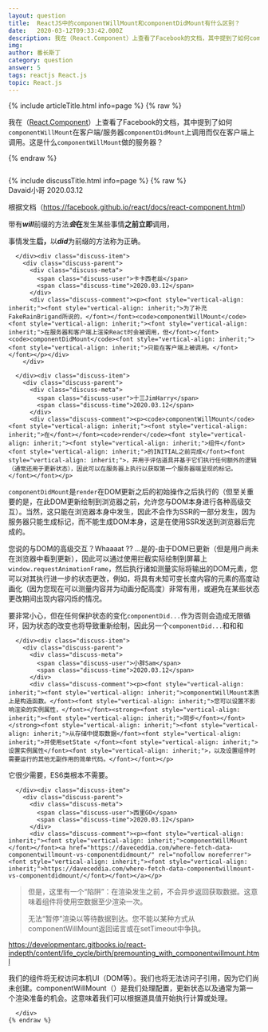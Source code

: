 ```yaml
---
layout: question
title:  ReactJS中的componentWillMount和componentDidMount有什么区别？
date:   2020-03-12T09:33:42.000Z
description: 我在（React.Component）上查看了Facebook的文档，其中提到了如何componentWillMount在客户端/服务器component...
img: 
author: 番长斯丁
category: question
answer: 5
tags: reactjs React.js
topic: React.js
---
```

<div class="article-root">
  <div class="article">
    {% include articleTitle.html info=page %}
    {% raw %}
    <div class="article-content"><p><font style="vertical-align: inherit;"><font style="vertical-align: inherit;">我在（</font></font><a href="https://facebook.github.io/react/docs/component-specs.html" rel="nofollow noreferrer"><font style="vertical-align: inherit;"><font style="vertical-align: inherit;">React.Component</font></font></a><font style="vertical-align: inherit;"><font style="vertical-align: inherit;">）</font><font style="vertical-align: inherit;">上查看了Facebook的文档，</font><font style="vertical-align: inherit;">其中提到了如何</font></font><code>componentWillMount</code><font style="vertical-align: inherit;"><font style="vertical-align: inherit;">在客户端/服务器</font></font><code>componentDidMount</code><font style="vertical-align: inherit;"><font style="vertical-align: inherit;">上调用</font><font style="vertical-align: inherit;">而</font><font style="vertical-align: inherit;">仅在客户端上调用。</font><font style="vertical-align: inherit;">这是什么</font></font><code>componentWillMount</code><font style="vertical-align: inherit;"><font style="vertical-align: inherit;">做的服务器？</font></font></p></div>
    {% endraw %}
  </div>
  <p style="height: 0;width:0;overflow: hidden;"> 第1220篇《ReactJS中的componentWillMount和componentDidMount有什么区别？》来自Winter(https://github.com/aiyld/aiyld.github.io)的站点</p>
  <div class="discuss-wrapper">
    {% include discussTitle.html info=page %}
    {% raw %}
    <div class="discuss-item">
        <div class="discuss-parent">
          <div class="discuss-meta">
            <span class="discuss-user">Davaid小哥</span>
            <span class="discuss-time">2020.03.12</span>
          </div>
          <div class="discuss-comment"><p><font style="vertical-align: inherit;"><font style="vertical-align: inherit;">根据文档（</font></font><a href="https://facebook.github.io/react/docs/react-component.html" rel="noreferrer"><font style="vertical-align: inherit;"><font style="vertical-align: inherit;">https://facebook.github.io/react/docs/react-component.html</font></font></a><font style="vertical-align: inherit;"><font style="vertical-align: inherit;">）</font></font></p>

<p><font style="vertical-align: inherit;"><font style="vertical-align: inherit;">带有</font></font><strong><em><font style="vertical-align: inherit;"><font style="vertical-align: inherit;">will</font></font></em></strong><font style="vertical-align: inherit;"><font style="vertical-align: inherit;">前缀的方法</font><strong><em><font style="vertical-align: inherit;">会</font></em></strong></font><strong><font style="vertical-align: inherit;"><font style="vertical-align: inherit;">在</font></font></strong><font style="vertical-align: inherit;"><font style="vertical-align: inherit;">发生某些事情</font><strong><font style="vertical-align: inherit;">之前立即</font></strong><font style="vertical-align: inherit;">调用</font><font style="vertical-align: inherit;">，</font></font></p>

<p><font style="vertical-align: inherit;"><font style="vertical-align: inherit;">事情发生</font><strong><font style="vertical-align: inherit;">后，</font></strong><font style="vertical-align: inherit;">以</font></font><strong><em><font style="vertical-align: inherit;"><font style="vertical-align: inherit;">did</font></font></em></strong><font style="vertical-align: inherit;"><font style="vertical-align: inherit;">为</font><font style="vertical-align: inherit;">前缀的方法</font><font style="vertical-align: inherit;">称为正确</font><font style="vertical-align: inherit;">。</font></font><strong><font style="vertical-align: inherit;"></font></strong><font style="vertical-align: inherit;"></font></p></div>
        </div>
        
      </div><div class="discuss-item">
        <div class="discuss-parent">
          <div class="discuss-meta">
            <span class="discuss-user">卡卡西老丝</span>
            <span class="discuss-time">2020.03.12</span>
          </div>
          <div class="discuss-comment"><p><font style="vertical-align: inherit;"><font style="vertical-align: inherit;">为了补充FakeRainBrigand所说的，</font></font><code>componentWillMount</code><font style="vertical-align: inherit;"><font style="vertical-align: inherit;">在服务器和客户端上渲染React时会被调用，但</font></font><code>componentDidMount</code><font style="vertical-align: inherit;"><font style="vertical-align: inherit;">只能在客户端上被调用。</font></font></p></div>
        </div>
        
      </div><div class="discuss-item">
        <div class="discuss-parent">
          <div class="discuss-meta">
            <span class="discuss-user">十三JimHarry</span>
            <span class="discuss-time">2020.03.12</span>
          </div>
          <div class="discuss-comment"><p><code>componentWillMount</code><font style="vertical-align: inherit;"><font style="vertical-align: inherit;">在</font></font><code>render</code><font style="vertical-align: inherit;"><font style="vertical-align: inherit;">组件</font><font style="vertical-align: inherit;">的INITIAL之前完成</font><font style="vertical-align: inherit;">，并用于评估道具并基于它们执行任何额外的逻辑（通常还用于更新状态），因此可以在服务器上执行以获取第一个服务器端呈现的标记。</font></font></p>

<p><code>componentDidMount</code><font style="vertical-align: inherit;"><font style="vertical-align: inherit;">是</font></font><code>render</code><font style="vertical-align: inherit;"><font style="vertical-align: inherit;">在DOM更新</font><font style="vertical-align: inherit;">之后的初始操作之后执行的</font><font style="vertical-align: inherit;">（但至关重要的是，在此DOM更新绘制到浏览器之前，允许您与DOM本身进行各种高级交互）。</font><font style="vertical-align: inherit;">当然，这只能在浏览器本身中发生，因此不会作为SSR的一部分发生，因为服务器只能生成标记，而不能生成DOM本身，这是在使用SSR发送到浏览器后完成的。</font></font></p>

<p><font style="vertical-align: inherit;"><font style="vertical-align: inherit;">您说的与DOM的高级交互？</font><font style="vertical-align: inherit;">Whaaaat ?? ...是的-由于DOM已更新（但是用户尚未在浏览器中看到更新），因此可以通过使用拦截实际绘制到屏幕上</font></font><code>window.requestAnimationFrame</code><font style="vertical-align: inherit;"><font style="vertical-align: inherit;">，然后执行诸如测量实际将输出的DOM元素，您可以对其执行进一步的状态更改，例如，将具有未知可变长度内容的元素的高度动画化（因为您现在可以测量内容并为动画分配高度）非常有用，或避免在某些状态更改期间出现内容闪烁的情况。</font></font></p>

<p><font style="vertical-align: inherit;"><font style="vertical-align: inherit;">要非常小心，但在任何保护状态的变化</font></font><code>componentDid...</code><font style="vertical-align: inherit;"><font style="vertical-align: inherit;">作为否则会造成无限循环，因为状态的改变也将导致重新绘制，因此另一个</font></font><code>componentDid...</code><font style="vertical-align: inherit;"><font style="vertical-align: inherit;">和和和</font></font></p></div>
        </div>
        
      </div><div class="discuss-item">
        <div class="discuss-parent">
          <div class="discuss-meta">
            <span class="discuss-user">小胖Sam</span>
            <span class="discuss-time">2020.03.12</span>
          </div>
          <div class="discuss-comment"><p><font style="vertical-align: inherit;"><font style="vertical-align: inherit;">componentWillMount本质上是构造函数。</font><font style="vertical-align: inherit;">您可以设置不影响渲染的实例属性，</font></font><strong><font style="vertical-align: inherit;"><font style="vertical-align: inherit;">同步</font></font></strong><font style="vertical-align: inherit;"><font style="vertical-align: inherit;">从存储中提取数据</font><font style="vertical-align: inherit;">并使用setState </font><font style="vertical-align: inherit;">设置实例属性</font><font style="vertical-align: inherit;">，以及设置组件时需要运行的其他无副作用的简单代码。</font></font></p>

<p><font style="vertical-align: inherit;"><font style="vertical-align: inherit;">它很少需要，ES6类根本不需要。</font></font></p></div>
        </div>
        
      </div><div class="discuss-item">
        <div class="discuss-parent">
          <div class="discuss-meta">
            <span class="discuss-user">西里GO</span>
            <span class="discuss-time">2020.03.12</span>
          </div>
          <div class="discuss-comment"><p><font style="vertical-align: inherit;"><font style="vertical-align: inherit;">componentWillMount   </font></font><a href="https://daveceddia.com/where-fetch-data-componentwillmount-vs-componentdidmount/" rel="nofollow noreferrer"><font style="vertical-align: inherit;"><font style="vertical-align: inherit;">https://daveceddia.com/where-fetch-data-componentwillmount-vs-componentdidmount/</font></font></a></p>

<blockquote>
  <p><font style="vertical-align: inherit;"><font style="vertical-align: inherit;">但是，这里有一个“陷阱”：在渲染发生之前，不会异步返回获取数据。</font><font style="vertical-align: inherit;">这意味着组件将使用空数据至少渲染一次。</font></font></p>
  
  <p><font style="vertical-align: inherit;"><font style="vertical-align: inherit;">无法“暂停”渲染以等待数据到达。</font><font style="vertical-align: inherit;">您不能以某种方式从componentWillMount返回诺言或在setTimeout中争执。</font></font></p>
</blockquote>

<p><a href="https://developmentarc.gitbooks.io/react-indepth/content/life_cycle/birth/premounting_with_componentwillmount.html" rel="nofollow noreferrer"><font style="vertical-align: inherit;"><font style="vertical-align: inherit;">https://developmentarc.gitbooks.io/react-indepth/content/life_cycle/birth/premounting_with_componentwillmount.html</font></font></a></p>

<p><font style="vertical-align: inherit;"><font style="vertical-align: inherit;">我们的组件将无权访问本机UI（DOM等）。</font><font style="vertical-align: inherit;">我们也将无法访问子引用，因为它们尚未创建。</font><font style="vertical-align: inherit;">componentWillMount（）是我们处理配置，更新状态以及通常为第一个渲染准备的机会。</font><font style="vertical-align: inherit;">这意味着我们可以根据道具值开始执行计算或处理。</font></font></p></div>
        </div>
        
      </div>
    {% endraw %}
  </div>
<div>
